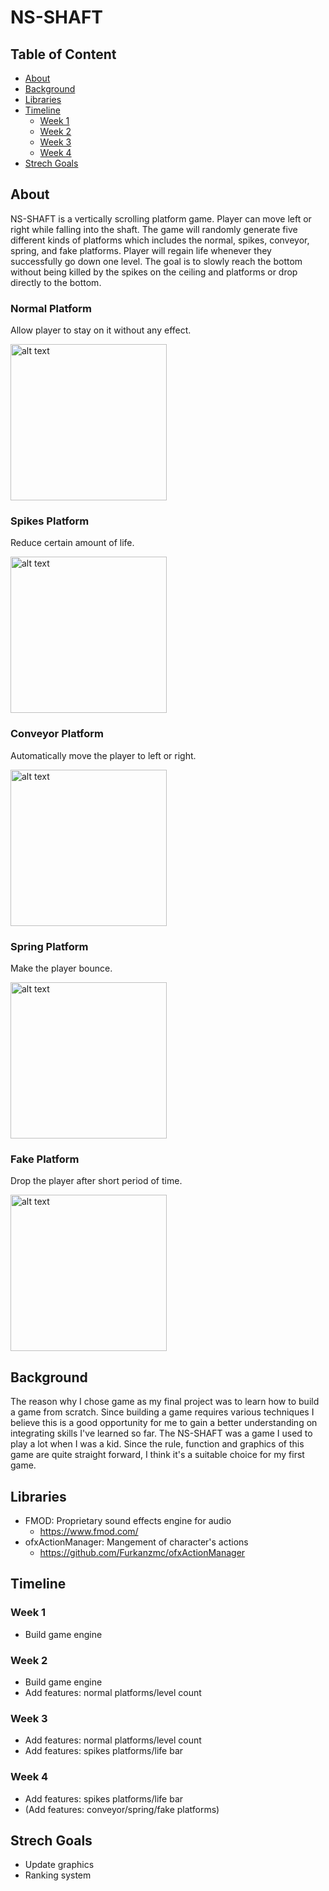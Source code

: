 # NS-SHAFT

## Table of Content
<!-- TOC -->

- [About](#about)
- [Background](#background)
- [Libraries](#libraries)
- [Timeline](#timeline)
  * [Week 1](#week-1)
  * [Week 2](#week-2)
  * [Week 3](#week-3)
  * [Week 4](#week-4)
- [Strech Goals](#strech-goals)

<!-- /TOC -->

## About

NS-SHAFT is a vertically scrolling platform game. Player can move left or right while falling into the shaft. The game will randomly generate five different kinds of platforms which includes the normal, spikes, conveyor, spring, and fake platforms. Player will regain life whenever they successfully go down one level. The goal is to slowly reach the bottom without being killed by the spikes on the ceiling and platforms or drop directly to the bottom. 

### Normal Platform                  
Allow player to stay on it without any effect.

<img src="https://github.com/CS126FA19/serious-snakes-914-Chu/blob/master/leftright.gif" alt="alt text" width="250" height="250">

### Spikes Platform  
Reduce certain amount of life.

<img src="https://github.com/CS126FA19/serious-snakes-914-Chu/blob/master/spike.gif" alt="alt text" width="250" height="250">


### Conveyor Platform  
Automatically move the player to left or right.

<img src="https://github.com/CS126FA19/serious-snakes-914-Chu/blob/master/conveyor.gif" alt="alt text" width="250" height="250">

### Spring Platform  
Make the player bounce.

<img src="https://github.com/CS126FA19/serious-snakes-914-Chu/blob/master/spring.gif" alt="alt text" width="250" height="250">

### Fake Platform  
Drop the player after short period of time.

<img src="https://github.com/CS126FA19/serious-snakes-914-Chu/blob/master/flip.gif" alt="alt text" width="250" height="250">


## Background

The reason why I chose game as my final project was to learn how to build a game from scratch. Since building a game requires various techniques I believe this is a good opportunity for me to gain a better understanding on integrating skills I've learned so far. The NS-SHAFT was a game I used to play a lot when I was a kid. Since the rule, function and graphics of this game are quite straight forward, I think it's a suitable choice for my first game.

## Libraries

- FMOD: Proprietary sound effects engine for audio
  * https://www.fmod.com/
- ofxActionManager: Mangement of character's actions
  * https://github.com/Furkanzmc/ofxActionManager

## Timeline

### Week 1
- Build game engine
### Week 2
- Build game engine
- Add features: normal platforms/level count
### Week 3
- Add features: normal platforms/level count
- Add features: spikes platforms/life bar
### Week 4
- Add features: spikes platforms/life bar
- (Add features: conveyor/spring/fake platforms)
  
## Strech Goals

- Update graphics
- Ranking system
